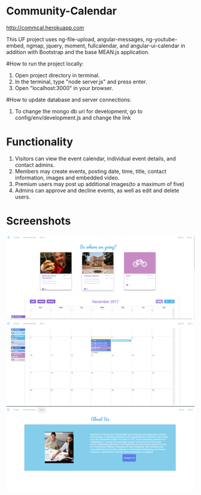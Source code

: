 # Community-Calendar

http://commcal.herokuapp.com

This UF project uses ng-file-upload, angular-messages, ng-youtube-embed, ngmap, jquery, moment, fullcalendar, and angular-ui-calendar in addition with Bootstrap and the base MEAN.js application.

#How to run the project locally:

1. Open project directory in terminal.
2. In the terminal, type "node server.js" and press enter.
3. Open "localhost:3000" in your browser.

#How to update database and server connections:

1. To change the mongo db uri for development, go to config/env/development.js and change the link

# Functionality
1. Visitors can view the event calendar, individual event details, and contact admins.
2. Members may create events, posting date, time, title, contact information, images and embedded video.
3. Premium users may post up additional images(to a maximum of five)
4. Admins can approve and decline events, as well as edit and delete users.

# Screenshots
![Alt text](/screenshots/cal1.jpg?raw=true "Home Page 1")
![Alt text](/screenshots/cal2.jpg?raw=true "Home Page 2")
![Alt text](/screenshots/cal3.jpg?raw=true "About Page")